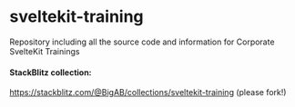 # sveltekit-training

Repository including all the source code and information for Corporate SvelteKit Trainings

#### StackBlitz collection:

https://stackblitz.com/@BigAB/collections/sveltekit-training (please fork!)
